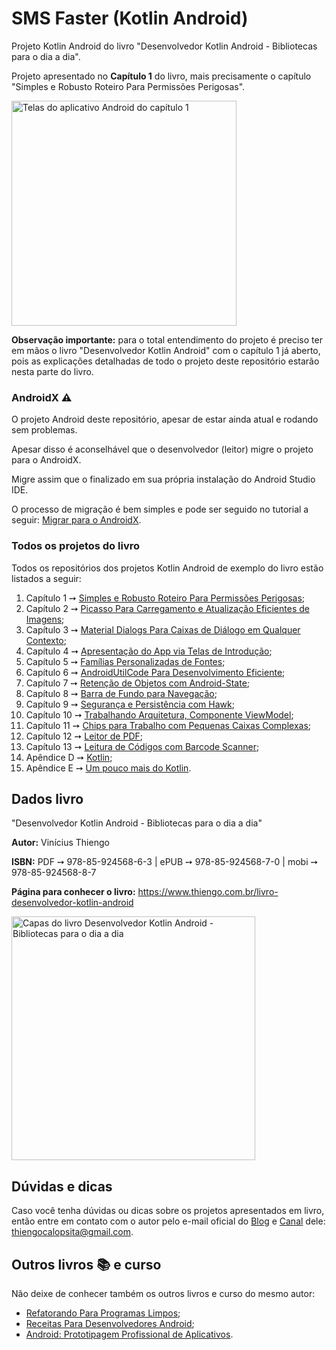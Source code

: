 # SMS Faster (Kotlin Android)

Projeto Kotlin Android do livro "Desenvolvedor Kotlin Android - Bibliotecas para o dia a dia".

Projeto apresentado no **Capítulo 1** do livro, mais precisamente o capítulo "Simples e Robusto Roteiro Para Permissões Perigosas".

<img src="https://www.thiengo.com.br/img/livro/desenvolvedor-kotlin-android-bibliotecas-para-o-dia-a-dia/github/aplicativo-android-capitulo-01.jpg" alt="Telas do aplicativo Android do capítulo 1" height="360">

**Observação importante:** para o total entendimento do projeto é preciso ter em mãos o livro "Desenvolvedor Kotlin Android" com o capítulo 1 já aberto, pois as explicações detalhadas de todo o projeto deste repositório estarão nesta parte do livro.

### AndroidX ⚠

O projeto Android deste repositório, apesar de estar ainda atual e rodando sem problemas.

Apesar disso é aconselhável que o desenvolvedor (leitor) migre o projeto para o AndroidX.

Migre assim que o finalizado em sua própria instalação do Android Studio IDE.

O processo de migração é bem simples e pode ser seguido no tutorial a seguir: [Migrar para o AndroidX](https://developer.android.com/jetpack/androidx/migrate?hl=pt-br).

### Todos os projetos do livro

Todos os repositórios dos projetos Kotlin Android de exemplo do livro estão listados a seguir:

1. Capítulo 1 ➙ [Simples e Robusto Roteiro Para Permissões Perigosas](https://github.com/viniciusthiengo/sms-faster-livro-kotlin-android);
2. Capítulo 2 ➙ [Picasso Para Carregamento e Atualização Eficientes de Imagens](https://github.com/viniciusthiengo/pablo-picasso-livro-kotlin-android);
3. Capítulo 3 ➙ [Material Dialogs Para Caixas de Diálogo em Qualquer Contexto](https://github.com/viniciusthiengo/camisas-de-futebol-livro-kotlin-android);
4. Capítulo 4 ➙ [Apresentação do App via Telas de Introdução](https://github.com/viniciusthiengo/questions-intro-api-livro-kotlin-android);
5. Capítulo 5 ➙ [Famílias Personalizadas de Fontes](https://github.com/viniciusthiengo/pokedex-livro-kotlin-android);
6. Capítulo 6 ➙ [AndroidUtilCode Para Desenvolvimento Eficiente](https://github.com/viniciusthiengo/superplacar-app-livro-kotlin-android);
7. Capítulo 7 ➙ [Retenção de Objetos com Android-State](https://github.com/viniciusthiengo/fifa-world-cup-2018-livro-kotlin-android);
8. Capítulo 8 ➙ [Barra de Fundo para Navegação](https://github.com/viniciusthiengo/torneios-continentais-livro-kotlin-android);
9. Capítulo 9 ➙ [Segurança e Persistência com Hawk](https://github.com/viniciusthiengo/to-do-hawk-livro-kotlin-android);
10. Capítulo 10 ➙ [Trabalhando Arquitetura, Componente ViewModel](https://github.com/viniciusthiengo/news-app-brasil-notcias-livro-kotlin-android);
11. Capítulo 11 ➙ [Chips para Trabalho com Pequenas Caixas Complexas](https://github.com/viniciusthiengo/faster-email-livro-kotlin-android);
12. Capítulo 12 ➙ [Leitor de PDF](https://github.com/viniciusthiengo/dot-documentacoes-livro-kotlin-android);
13. Capítulo 13 ➙ [Leitura de Códigos com Barcode Scanner](https://github.com/viniciusthiengo/bar-code-leitor-livro-kotlin-android);
14. Apêndice D ➙ [Kotlin](https://github.com/viniciusthiengo/palindromo-livro-kotlin-android);
15. Apêndice E ➙ [Um pouco mais do Kotlin](https://github.com/viniciusthiengo/carros-a-venda-livro-kotlin-android).

## Dados livro

"Desenvolvedor Kotlin Android - Bibliotecas para o dia a dia"

**Autor:** Vinícius Thiengo

**ISBN:** PDF ➙ 978-85-924568-6-3 | ePUB ➙ 978-85-924568-7-0 | mobi ➙ 978-85-924568-8-7

**Página para conhecer o livro:** https://www.thiengo.com.br/livro-desenvolvedor-kotlin-android

<img src="https://www.thiengo.com.br/img/livro/desenvolvedor-kotlin-android-bibliotecas-para-o-dia-a-dia/github/capas-livro-desenvolvedor-kotlin-android.jpg" alt="Capas do livro Desenvolvedor Kotlin Android - Bibliotecas para o dia a dia" width="390">

## Dúvidas e dicas

Caso você tenha dúvidas ou dicas sobre os projetos apresentados em livro, então entre em contato com o autor pelo e-mail oficial do [Blog](https://www.thiengo.com.br) e [Canal](https://www.youtube.com/user/thiengoCalopsita) dele: thiengocalopsita@gmail.com.

## Outros livros 📚 e curso

Não deixe de conhecer também os outros livros e curso do mesmo autor:

- [Refatorando Para Programas Limpos](https://www.thiengo.com.br/livro-refatorando-para-programas-limpos);
- [Receitas Para Desenvolvedores Android](https://www.thiengo.com.br/livro-receitas-para-desenvolvedores-android);
- [Android: Prototipagem Profissional de Aplicativos](https://www.udemy.com/course/android-prototipagem-profissional-de-aplicativos/?locale=pt_BR&persist_locale=).
